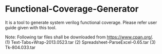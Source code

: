 # Functional-Coverage-Generator

It is a tool to generate system verilog functional coverage.
Please refer user guide given with this tool.

Note:
Following tar files shall be downloaded from https://www.cpan.org/.
(1) Text-Tabs+Wrap-2013.0523.tar
(2) Spreadsheet-ParseExcel-0.65.tar
(3) Tk-804.033.tar
